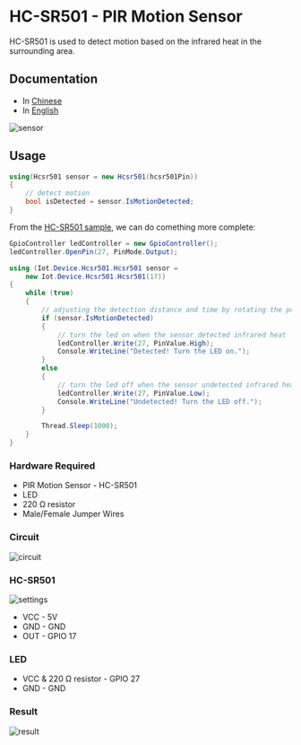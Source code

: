 # HC-SR501 - PIR Motion Sensor

HC-SR501 is used to detect motion based on the infrared heat in the surrounding area.

## Documentation

- In [Chinese](http://wenku.baidu.com/view/26ef5a9c49649b6648d747b2.html)
- In [English](https://www.mpja.com/download/31227sc.pdf)

![sensor](sensor.jpg)

## Usage

```C#
using(Hcsr501 sensor = new Hcsr501(hcsr501Pin))
{
    // detect motion
    bool isDetected = sensor.IsMotionDetected;
}
```

From the [HC-SR501 sample](https://github.com/dotnet/iot/tree/main/src/devices/Hcsr501/samples), we can do comething more complete:

```C#
GpioController ledController = new GpioController();
ledController.OpenPin(27, PinMode.Output);

using (Iot.Device.Hcsr501.Hcsr501 sensor =
    new Iot.Device.Hcsr501.Hcsr501(17))
{
    while (true)
    {
        // adjusting the detection distance and time by rotating the potentiometer on the sensor
        if (sensor.IsMotionDetected)
        {
            // turn the led on when the sensor detected infrared heat
            ledController.Write(27, PinValue.High);
            Console.WriteLine("Detected! Turn the LED on.");
        }
        else
        {
            // turn the led off when the sensor undetected infrared heat
            ledController.Write(27, PinValue.Low);
            Console.WriteLine("Undetected! Turn the LED off.");
        }

        Thread.Sleep(1000);
    }
}
```

### Hardware Required

- PIR Motion Sensor - HC-SR501
- LED
- 220 Ω resistor
- Male/Female Jumper Wires

### Circuit

![circuit](circuit_bb.png)

### HC-SR501

![settings](Hcsr501Setting.png)

- VCC - 5V
- GND - GND
- OUT - GPIO 17

### LED

- VCC & 220 Ω resistor - GPIO 27
- GND - GND

### Result

![result ](RunningResult.gif)
